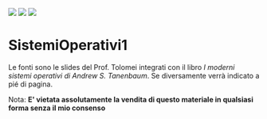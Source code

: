 <a href="https://github.com/0ri0nRo"><img src="https://img.shields.io/badge/GitHub-100000?style=for-the-badge&logo=github&logoColor=white"/></a>
<a href="https://t.me/CompilaQuindiVah"><img src="https://img.shields.io/badge/Telegram-2CA5E0?style=for-the-badge&logo=telegram&logoColor=white"/></a>
<a href="#"><img src="https://img.shields.io/badge/LaTeX-47A141?style=for-the-badge&logo=LaTeX&logoColor=white"/></a>
# SistemiOperativi1
Le fonti sono le slides del Prof. Tolomei integrati con il libro *I moderni sistemi operativi di Andrew S. Tanenbaum*. Se diversamente verrà indicato a pié di pagina.

Nota: **E' vietata assolutamente la vendita di questo materiale in qualsiasi forma senza il mio consenso**
